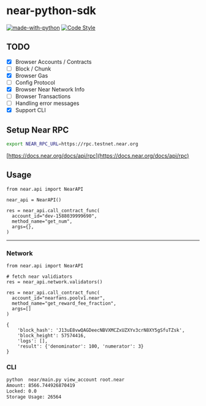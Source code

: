 # near-python-sdk

[![made-with-python](https://img.shields.io/badge/Made%20with-Python-1f425f.svg)](https://www.python.org/)
[![Code Style](https://img.shields.io/badge/code%20style-black-000000.svg)](https://github.com/psf/black)

## TODO

- [x] Browser Accounts / Contracts
- [ ] Block / Chunk
- [x] Browser Gas
- [ ] Config Protocol
- [x] Browser Near Network Info
- [ ] Browser Transactions
- [ ] Handling error messages
- [x] Support CLI

## Setup Near RPC

```.bash
export NEAR_RPC_URL=https://rpc.testnet.near.org
```

[https://docs.near.org/docs/api/rpc](https://docs.near.org/docs/api/rpc)

## Usage

```.python
from near.api import NearAPI

near_api = NearAPI()

res = near_api.call_contract_func(
  account_id="dev-1588039999690",
  method_name="get_num",
  args={},
)
```

---

### Network

```.python
from near.api import NearAPI

# fetch near validiators
res = near_api.network.validators()

res = near_api.call_contract_func(
  account_id="nearfans.poolv1.near",
  method_name="get_reward_fee_fraction",
  args=[]
)

{
	'block_hash': 'J13uE8vwQAGDeecNBVXMCZxUZXYv3crN8XY5gSfuTZsk',
 	'block_height': 57574416,
  	'logs': [],
  	'result': {'denominator': 100, 'numerator': 3}
}

```

### CLI

```.bash
python  near/main.py view_account root.near
Amount: 8566.744926870419
Locked: 0.0
Storage Usage: 26564
```
